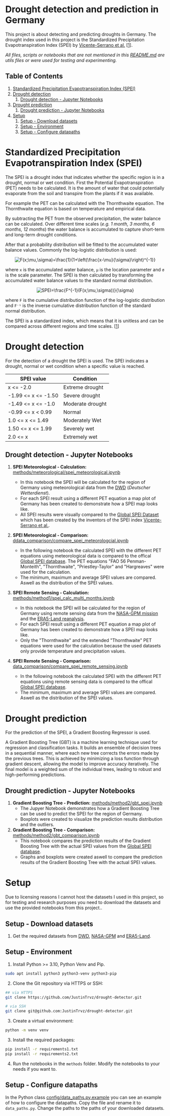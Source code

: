 

# Drought detection and prediction in Germany
This project is about detecting and predicting droughts in Germany. The drought index used in this project is the Standardized Precipitation Evapotranspiration Index (SPEI) by [Vicente-Serrano et al.](https://spei.csic.es/index.html) [[1](https://rmets.onlinelibrary.wiley.com/doi/full/10.1002/joc.3887)].

*All files, scripts or notebooks that are not mentioned in this [README.md](README.md) are utils files or were used for testing and experimenting.*

## Table of Contents
1. [Standardized Precipitation Evapotranspiration Index (SPEI)](#standardized-precipitation-evapotranspiration-index-spei)
2. [Drought detection](#drought-detection)
    1. [Drought detection - Jupyter Notebooks](#drought-detection---jupyter-notebooks)
3. [Drought prediction](#drought-prediction)
    1. [Drought prediction - Jupyter Notebooks](#drought-prediction---jupyter-notebooks)
4. [Setup](#setup)
    1. [Setup - Download datasets](#setup---download-datasets)
    2. [Setup - Environment](#setup---environment)
    3. [Setup - Configure datapaths](#setup---configure-datapaths)


# Standardized Precipitation Evapotranspiration Index (SPEI)
The SPEI is a drought index that indicates whether the specific region is in a drought, normal or wet condition. First the Potential Evapotranspiration (PET) needs to be calculated. It is the amount of water that could potentially evaporate from the soil and transpire from the plants if it was available. 

For example the PET can be calculated with the Thornthwaite equation. The Thornthwaite equation is based on temperature and empirical data.

By subtracting the PET from the observed precipitation, the water balance can be calculated. Over different time scales (*e.g. 1 month, 3 months, 6 months, 12 months*) the water balance is accumulated to capture short-term and long-term drought conditions.

After that a probability distribution will be fitted to the accumulated water balance values. Commonly the log-logistic distribution is used:

<p align="center">
  <img src="https://latex.codecogs.com/svg.latex?F(x;\mu,\sigma)=\frac{1}{1&plus;\left(\frac{x-\mu}{\sigma}\right)^{-1}}" title="F(x;\mu,\sigma)=\frac{1}{1+\left(\frac{x-\mu}{\sigma}\right)^{-1}}" />
</p>

where `x` is the accumulated water balance, `μ` is the location parameter and `σ` is the scale parameter. The SPEI is then calculated by transforming the accumulated water balance values to the standard normal distribution.

<p align="center">
  <img src="https://latex.codecogs.com/svg.latex?SPEI=\frac{F^{-1}(F(x;\mu,\sigma))}{\sigma}" title="SPEI=\frac{F^{-1}(F(x;\mu,\sigma))}{\sigma}" />
</p>

where `F` is the cumulative distribution function of the log-logistic distribution and `F⁻¹` is the inverse cumulative distribution function of the standard normal distribution.

The SPEI is a standardized index, which means that it is unitless and can be compared across different regions and time scales. [[1](https://rmets.onlinelibrary.wiley.com/doi/full/10.1002/joc.3887)]

# Drought detection
For the detection of a drought the SPEI is used. The SPEI indicates a drought, normal or wet condition when a specific value is reached.

| SPEI value | Condition     |
|------------|---------------|
| x <= -2.0 | Extreme drought      |
| -1.99 <= x <= -1.50  | Severe drought |
| -1.49 <= x <= -1.0  | Moderate drought |
| -0.99 <= x < 0.99   | Normal       |
| 1.0 <= x <= 1.49    | Moderately Wet          |
| 1.50 <= x <= 1.99    | Severely wet      |
| 2.0 <= x    | Extremely wet |

## Drought detection - Jupyter Notebooks
1. **SPEI Meteorological - Calculation:** [methods/meteorological/spei_meteorological.ipynb](methods/meteorological/spei_meteorological.ipynb)
    - In this notebook the SPEI will be calculated for the region of Germany using meteorological data from the [DWD](https://opendata.dwd.de/climate_environment/CDC/) (*Deutscher Wetterdienst*).
    - For each SPEI result using a different PET equation a map plot of Germany has been created to demonstrate how a SPEI map looks like.
    - All SPEI results were visually compared to the [Global SPEI Dataset](https://spei.csic.es/database.html) which has been created by the inventors of the SPEI index [Vicente-Serrano et al.](https://spei.csic.es/index.html).

2. **SPEI Meteorological - Comparison:** [ddata_comparison/compare_spei_meteorologcial.ipynb](data_comparison/compare_spei_meteorologcial.ipynb)
    - In the following notebook the calculated SPEI with the different PET equations using meteorological data is compared to the offical [Global SPEI database](https://spei.csic.es/database.html). The PET equations "FAO 56 Penman-Monteith", "Thornthwaite", "Priestley-Taylor" and "Hargreaves" were used for the calculation.
    - The minimum, maximum and average SPEI values are compared. Aswell as the distribution of the SPEI values.

3. **SPEI Remote Sensing - Calculation:** [methods/method1/spei_calc_multi_months.ipynb](methods/method1/spei_calc_multi_months.ipynb)
    - In this notebook the SPEI will be calculated for the region of Germany using remote sensing data from the [NASA-GPM mission](https://gpm.nasa.gov/missions/GPM) and the [ERA5-Land reanalysis](https://cds.climate.copernicus.eu/cdsapp#!/dataset/reanalysis-era5-land-monthly-means?tab=overview).
    - For each SPEI result using a different PET equation a map plot of Germany has been created to demonstrate how a SPEI map looks like.
    - Only the "Thornthwaite" and the extended "Thornthwaite" PET equations were used for the calculation because the used datasets only provide temperature and precipitation values.

4. **SPEI Remote Sensing - Comparison:** [data_comparison/compare_spei_remote_sensing.ipynb](data_comparison/compare_spei_remote_sensing.ipynb)
    - In the following notebook the calculated SPEI with the different PET equations using remote sensing data is compared to the offical [Global SPEI database](https://spei.csic.es/database.html). 
    - The minimum, maximum and average SPEI values are compared. Aswell as the distribution of the SPEI values.

# Drought prediction
For the prediction of the SPEI, a Gradient Boosting Regressor is used.

A Gradient Boosting Tree (GBT) is a machine learning technique used for regression and classification tasks. It builds an ensemble of decision trees in a sequential manner, where each new tree corrects the errors made by the previous trees. This is achieved by minimizing a loss function through gradient descent, allowing the model to improve accuracy iteratively. The final model is a weighted sum of the individual trees, leading to robust and high-performing predictions.

## Drought prediction - Jupyter Notebooks
1. **Gradient Boosting Tree - Prediction:** [methods/method2/gbt_spei.ipynb](methods/method2/gbt.ipynb)
    - The Jupyer Notebook demonstrates how a Gradient Boosting Tree can be used to predict the SPEI for the region of Germany.
    - Boxplots were created to visualize the prediction results distribution and the outliers.
2. **Gradient Boosting Tree - Comparison:** [methods/method2/gbt_comparison.ipynb](methods/method2/gbt_comparison.ipynb)
    - This notebook compares the prediction results of the Gradient Boosting Tree with the actual SPEI values from the [Global SPEI database](https://spei.csic.es/database.html).
    - Graphs and boxplots were created aswell to compare the prediction results of the Gradient Boosting Tree with the actual SPEI values.

# Setup
Due to licensing reasons I cannot host the datasets I used in this project, so for testing and research purposes you need to download the datasets and use the provided notebooks from this project..

## Setup - Download datasets
1. Get the required datasets from [DWD](https://opendata.dwd.de/climate_environment/CDC/), [NASA-GPM](https://gpm.nasa.gov/missions/GPM) and [ERA5-Land](https://cds.climate.copernicus.eu/cdsapp#!/dataset/reanalysis-era5-land-monthly-means?tab=overview).

## Setup - Environment
1. Install Python >= 3.10, Python Venv and Pip.
```bash
sudo apt install python3 python3-venv python3-pip
```
2. Clone the Git repository via HTTPS or SSH:
```bash
## via HTTPS
git clone https://github.com/JustinTrvz/drought-detector.git
```
```bash
# via SSH
git clone git@github.com:JustinTrvz/drought-detector.git
```
3. Create a virtual environment:
```bash
python -m venv venv
```
3. Install the required packages:
```bash
pip install -r requirements1.txt
pip install -r requirements2.txt
```
4. Run the notebooks in the `methods` folder. Modify the notebooks to your needs if you want to.

## Setup - Configure datapaths
In the Python class [config/data_paths.py.example](config/data_paths.py.example) you can see an example of how to configure the datapaths. Copy the file and rename it to `data_paths.py`. Change the paths to the paths of your downloaded datasets.